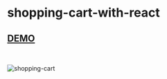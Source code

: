 # shopping-cart-with-react


## [DEMO](https://react-project-shopping-cart.netlify.app)

<br/> 

![shopping-cart](https://user-images.githubusercontent.com/88406720/139590858-bb887c0f-0dee-412f-9f98-77f5d7d9959a.PNG)
